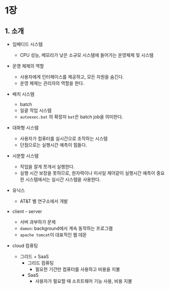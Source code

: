 # 1장

## 1. 소개

* 임베디드 시스템
  * CPU 성능, 메모리가 낮은 소규모 시스템에 들어가는 운영체제 및 시스템

* 운영 체제의 역할
  * 사용자에게 인터페이스를 제공하고, 모든 자원을 숨긴다.
  * 운영 체제는 관리자의 역할을 한다.

* 배치 시스템
  * batch
  * 일괄 작업 시스템
  * `autoexec.bat` 의 확장자 `bat`은 batch job을 의미한다.

* 대화형 시스템
  * 사용자가 컴퓨터를 실시간으로 조작하는 시스템
  * 단점으로는 실행시간 예측이 힘들다.

* 시분할 시스템
  * 작업을 잘게 쪼개서 실행한다.
  * 실행 시간 보장을 못하므로, 원자력이나 미사일 제어같이 실행시간 예측이 중요한 시스템에서는 실시간 시스템을 사용한다.

* 유닉스
  * AT&T 벨 연구소에서 개발

* client - server
  * 서버 과부하가 문제
  * `damon`: background에서 계속 동작하는 프로그램
  * `apache tomcat`이 대표적인 웹 데몬

* cloud 컴퓨팅
  * 그리드 + SaaS
    * 그리드 컴퓨팅
      * 필요한 기간만 컴퓨터를 사용하고 비용을 지불
    * SaaS
      * 사용자가 필요할 때 소프트웨어 기능 사용, 비용 지불